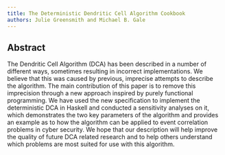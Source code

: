 ```yaml
---
title: The Deterministic Dendritic Cell Algorithm Cookbook
authors: Julie Greensmith and Michael B. Gale
---
```

## Abstract

The Dendritic Cell Algorithm (DCA) has been described in a number of different ways, sometimes resulting in incorrect implementations. We believe that this was caused by previous, imprecise attempts to describe the algorithm. The main contribution of this paper is to remove this imprecision through a new approach inspired by purely functional programming. We have used the new specification to implement the deterministic DCA in Haskell and conducted a sensitivity analyses on it, which demonstrates the two key parameters of the algorithm and provides an example as to how the algorithm can be applied to event correlation problems in cyber security. We hope that our description will help improve the quality of future DCA related research and to help others understand which problems are most suited for use with this algorithm.

